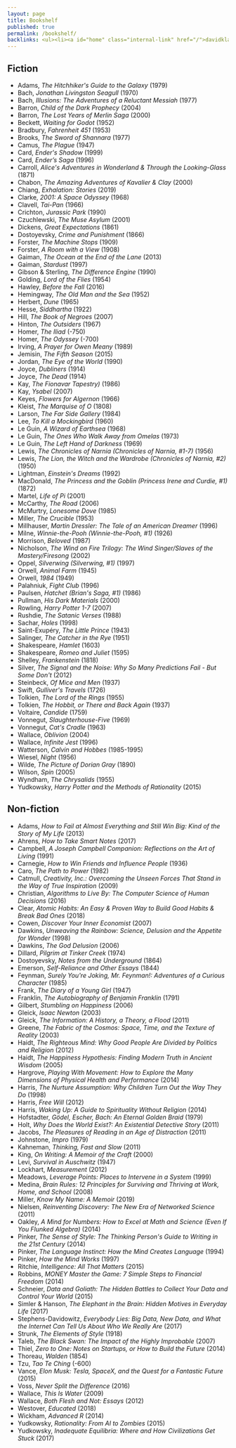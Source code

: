 ```yaml
---
layout: page
title: Bookshelf
published: true
permalink: /bookshelf/
backlinks: <ul><li><a id="home" class="internal-link" href="/">davidklaing.com</a></li></ul>
---
```


## Fiction

* Adams, *The Hitchhiker's Guide to the Galaxy* (1979)
* Bach, *Jonathan Livingston Seagull* (1970)
* Bach, *Illusions: The Adventures of a Reluctant Messiah* (1977)
* Barron, *Child of the Dark Prophecy* (2004)
* Barron, *The Lost Years of Merlin Saga* (2000)
* Beckett, *Waiting for Godot* (1952)
* Bradbury, *Fahrenheit 451* (1953)
* Brooks, *The Sword of Shannara* (1977)
* Camus, *The Plague* (1947)
* Card, *Ender's Shadow* (1999)
* Card, *Ender’s Saga* (1996)
* Carroll, *Alice's Adventures in Wonderland & Through the Looking-Glass* (1871)
* Chabon, *The Amazing Adventures of Kavalier & Clay* (2000)
* Chiang, *Exhalation: Stories* (2019)
* Clarke, *2001: A Space Odyssey* (1968)
* Clavell, *Tai-Pan* (1966)
* Crichton, *Jurassic Park* (1990)
* Czuchlewski, *The Muse Asylum* (2001)
* Dickens, *Great Expectations* (1861)
* Dostoyevsky, *Crime and Punishment* (1866)
* Forster, *The Machine Stops* (1909)
* Forster, *A Room with a View* (1908)
* Gaiman, *The Ocean at the End of the Lane* (2013)
* Gaiman, *Stardust* (1997)
* Gibson & Sterling, *The Difference Engine* (1990)
* Golding, *Lord of the Flies* (1954)
* Hawley, *Before the Fall* (2016)
* Hemingway, *The Old Man and the Sea* (1952)
* Herbert, *Dune* (1965)
* Hesse, *Siddhartha* (1922)
* Hill, *The Book of Negroes* (2007)
* Hinton, *The Outsiders* (1967)
* Homer, *The Iliad* (-750)
* Homer, *The Odyssey* (-700)
* Irving, *A Prayer for Owen Meany* (1989)
* Jemisin, *The Fifth Season* (2015)
* Jordan, *The Eye of the World* (1990)
* Joyce, *Dubliners* (1914)
* Joyce, *The Dead* (1914)
* Kay, *The Fionavar Tapestry)* (1986)
* Kay, *Ysabel* (2007)
* Keyes, *Flowers for Algernon* (1966)
* Kleist, *The Marquise of O* (1808)
* Larson, *The Far Side Gallery* (1984)
* Lee, *To Kill a Mockingbird* (1960)
* Le Guin, *A Wizard of Earthsea* (1968)
* Le Guin, *The Ones Who Walk Away from Omelas* (1973)
* Le Guin, *The Left Hand of Darkness* (1969)
* Lewis, *The Chronicles of Narnia (Chronicles of Narnia, #1-7)* (1956)
* Lewis, *The Lion, the Witch and the Wardrobe (Chronicles of Narnia, #2)* (1950)
* Lightman, *Einstein's Dreams* (1992)
* MacDonald, *The Princess and the Goblin  (Princess Irene and Curdie, #1)* (1872)
* Martel, *Life of Pi* (2001)
* McCarthy, *The Road* (2006)
* McMurtry, *Lonesome Dove* (1985)
* Miller, *The Crucible* (1953)
* Millhauser, *Martin Dressler: The Tale of an American Dreamer* (1996)
* Milne, *Winnie-the-Pooh (Winnie-the-Pooh, #1)* (1926)
* Morrison, *Beloved* (1987)
* Nicholson, *The Wind on Fire Trilogy: The Wind Singer/Slaves of the Mastery/Firesong* (2002)
* Oppel, *Silverwing (Silverwing, #1)* (1997)
* Orwell, *Animal Farm* (1945)
* Orwell, *1984* (1949)
* Palahniuk, *Fight Club* (1996)
* Paulsen, *Hatchet (Brian's Saga, #1)* (1986)
* Pullman, *His Dark Materials* (2000)
* Rowling, *Harry Potter 1-7* (2007)
* Rushdie, *The Satanic Verses* (1988)
* Sachar, *Holes* (1998)
* Saint-Exupéry, *The Little Prince* (1943)
* Salinger, *The Catcher in the Rye* (1951)
* Shakespeare, *Hamlet* (1603)
* Shakespeare, *Romeo and Juliet* (1595)
* Shelley, *Frankenstein* (1818)
* Silver, *The Signal and the Noise: Why So Many Predictions Fail - But Some Don't* (2012)
* Steinbeck, *Of Mice and Men* (1937)
* Swift, *Gulliver's Travels* (1726)
* Tolkien, *The Lord of the Rings* (1955)
* Tolkien, *The Hobbit, or There and Back Again* (1937)
* Voltaire, *Candide* (1759)
* Vonnegut, *Slaughterhouse-Five* (1969)
* Vonnegut, *Cat's Cradle* (1963)
* Wallace, *Oblivion* (2004)
* Wallace, *Infinite Jest* (1996)
* Watterson, *Calvin and Hobbes* (1985-1995)
* Wiesel, *Night* (1956)
* Wilde, *The Picture of Dorian Gray* (1890)
* Wilson, *Spin* (2005)
* Wyndham, *The Chrysalids* (1955)
* Yudkowsky, *Harry Potter and the Methods of Rationality* (2015)

## Non-fiction

* Adams, *How to Fail at Almost Everything and Still Win Big: Kind of the Story of My Life* (2013)
* Ahrens, *How to Take Smart Notes* (2017)
* Campbell, *A Joseph Campbell Companion: Reflections on the Art of Living* (1991)
* Carnegie, *How to Win Friends and Influence People* (1936)
* Caro, *The Path to Power* (1982)
* Catmull, *Creativity, Inc.: Overcoming the Unseen Forces That Stand in the Way of True Inspiration* (2009)
* Christian, *Algorithms to Live By: The Computer Science of Human Decisions* (2016)
* Clear, *Atomic Habits: An Easy & Proven Way to Build Good Habits & Break Bad Ones* (2018)
* Cowen, *Discover Your Inner Economist* (2007)
* Dawkins, *Unweaving the Rainbow: Science, Delusion and the Appetite for Wonder* (1998)
* Dawkins, *The God Delusion* (2006)
* Dillard, *Pilgrim at Tinker Creek* (1974)
* Dostoyevsky, *Notes from the Underground* (1864)
* Emerson, *Self-Reliance and Other Essays* (1844)
* Feynman, *Surely You're Joking, Mr. Feynman!: Adventures of a Curious Character* (1985)
* Frank, *The Diary of a Young Girl* (1947)
* Franklin, *The Autobiography of Benjamin Franklin* (1791)
* Gilbert, *Stumbling on Happiness* (2006)
* Gleick, *Isaac Newton* (2003)
* Gleick, *The Information: A History, a Theory, a Flood* (2011)
* Greene, *The Fabric of the Cosmos: Space, Time, and the Texture of Reality* (2003)
* Haidt, *The Righteous Mind: Why Good People Are Divided by Politics and Religion* (2012)
* Haidt, *The Happiness Hypothesis: Finding Modern Truth in Ancient Wisdom* (2005)
* Hargrove, *Playing With Movement: How to Explore the Many Dimensions of Physical Health and Performance* (2014)
* Harris, *The Nurture Assumption: Why Children Turn Out the Way They Do* (1998)
* Harris, *Free Will* (2012)
* Harris, *Waking Up: A Guide to Spirituality Without Religion* (2014)
* Hofstadter, *Gödel, Escher, Bach: An Eternal Golden Braid* (1979)
* Holt, *Why Does the World Exist?: An Existential Detective Story* (2011)
* Jacobs, *The Pleasures of Reading in an Age of Distraction* (2011)
* Johnstone, *Impro* (1979)
* Kahneman, *Thinking, Fast and Slow* (2011)
* King, *On Writing: A Memoir of the Craft* (2000)
* Levi, *Survival in Auschwitz* (1947)
* Lockhart, *Measurement* (2012)
* Meadows, *Leverage Points: Places to Intervene in a System* (1999)
* Medina, *Brain Rules: 12 Principles for Surviving and Thriving at Work, Home, and School* (2008)
* Miller, *Know My Name: A Memoir* (2019)
* Nielsen, *Reinventing Discovery: The New Era of Networked Science* (2011)
* Oakley, *A Mind for Numbers: How to Excel at Math and Science (Even If You Flunked Algebra)* (2014)
* Pinker, *The Sense of Style: The Thinking Person's Guide to Writing in the 21st Century* (2014)
* Pinker, *The Language Instinct: How the Mind Creates Language* (1994)
* Pinker, *How the Mind Works* (1997)
* Ritchie, *Intelligence: All That Matters* (2015)
* Robbins, *MONEY Master the Game: 7 Simple Steps to Financial Freedom* (2014)
* Schneier, *Data and Goliath: The Hidden Battles to Collect Your Data and Control Your World* (2015)
* Simler & Hanson, *The Elephant in the Brain: Hidden Motives in Everyday Life* (2017)
* Stephens-Davidowitz, *Everybody Lies: Big Data, New Data, and What the Internet Can Tell Us About Who We Really Are* (2017)
* Strunk, *The Elements of Style* (1918)
* Taleb, *The Black Swan: The Impact of the Highly Improbable* (2007)
* Thiel, *Zero to One: Notes on Startups, or How to Build the Future* (2014)
* Thoreau, *Walden* (1854)
* Tzu, *Tao Te Ching* (-600)
* Vance, *Elon Musk: Tesla, SpaceX, and the Quest for a Fantastic Future* (2015)
* Voss, *Never Split the Difference* (2016)
* Wallace, *This Is Water* (2009)
* Wallace, *Both Flesh and Not: Essays* (2012)
* Westover, *Educated* (2018)
* Wickham, *Advanced R* (2014)
* Yudkowsky, *Rationality: From AI to Zombies* (2015)
* Yudkowsky, *Inadequate Equilibria: Where and How Civilizations Get Stuck* (2017)
